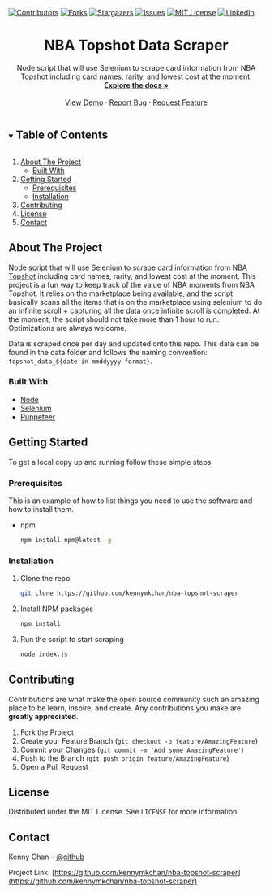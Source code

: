 [![Contributors][contributors-shield]][contributors-url]
[![Forks][forks-shield]][forks-url]
[![Stargazers][stars-shield]][stars-url]
[![Issues][issues-shield]][issues-url]
[![MIT License][license-shield]][license-url]
[![LinkedIn][linkedin-shield]][linkedin-url]


<!-- PROJECT LOGO -->
<p align="center">
  <h1 align="center">NBA Topshot Data Scraper</h1>

  <p align="center">
    Node script that will use Selenium to scrape card information from NBA Topshot including card names, rarity, and lowest cost at the moment.
    <br />
    <a href="https://github.com/kennymkchan/nba-topshot-scraper"><strong>Explore the docs »</strong></a>
    <br />
    <br />
    <a href="https://github.com/kennymkchan/nba-topshot-scraper">View Demo</a>
    ·
    <a href="https://github.com/kennymkchan/nba-topshot-scraper/issues">Report Bug</a>
    ·
    <a href="https://github.com/kennymkchan/nba-topshot-scraper/issues">Request Feature</a>
  </p>
</p>



<!-- TABLE OF CONTENTS -->
<details open="open">
  <summary><h2 style="display: inline-block">Table of Contents</h2></summary>
  <ol>
    <li>
      <a href="#about-the-project">About The Project</a>
      <ul>
        <li><a href="#built-with">Built With</a></li>
      </ul>
    </li>
    <li>
      <a href="#getting-started">Getting Started</a>
      <ul>
        <li><a href="#prerequisites">Prerequisites</a></li>
        <li><a href="#installation">Installation</a></li>
      </ul>
    </li>
    <li><a href="#contributing">Contributing</a></li>
    <li><a href="#license">License</a></li>
    <li><a href="#contact">Contact</a></li>
  </ol>
</details>


<!-- ABOUT THE PROJECT -->
## About The Project

Node script that will use Selenium to scrape card information from [NBA Topshot](https://www.nbatopshot.com/) including card names, rarity, and lowest cost at the moment. This project is a fun way to keep track of the value of NBA moments from NBA Topshot. It relies on the marketplace being available, and the script basically scans all the items that is on the marketplace using selenium to do an infinite scroll + capturing all the data once infinite scroll is completed. At the moment, the script should not take more than 1 hour to run. Optimizations are always welcome.

Data is scraped once per day and updated onto this repo. This data can be found in the data folder and follows the naming convention: `topshot_data_${date in mmddyyyy format}`.

### Built With

* [Node](https://nodejs.org/en/)
* [Selenium](https://www.selenium.dev/)
* [Puppeteer](https://developers.google.com/web/tools/puppeteer)


<!-- GETTING STARTED -->
## Getting Started

To get a local copy up and running follow these simple steps.

### Prerequisites

This is an example of how to list things you need to use the software and how to install them.
* npm
  ```sh
  npm install npm@latest -g
  ```

### Installation

1. Clone the repo
   ```sh
   git clone https://github.com/kennymkchan/nba-topshot-scraper
   ```
2. Install NPM packages
   ```sh
   npm install
   ```
3. Run the script to start scraping
    ```sh
    node index.js
    ```


<!-- CONTRIBUTING -->
## Contributing

Contributions are what make the open source community such an amazing place to be learn, inspire, and create. Any contributions you make are **greatly appreciated**.

1. Fork the Project
2. Create your Feature Branch (`git checkout -b feature/AmazingFeature`)
3. Commit your Changes (`git commit -m 'Add some AmazingFeature'`)
4. Push to the Branch (`git push origin feature/AmazingFeature`)
5. Open a Pull Request

<!-- LICENSE -->
## License

Distributed under the MIT License. See `LICENSE` for more information.


<!-- CONTACT -->
## Contact

Kenny Chan - [@github](https://github.com/kennymkchan)

Project Link: [https://github.com/kennymkchan/nba-topshot-scraper](https://github.com/kennymkchan/nba-topshot-scraper)


<!-- MARKDOWN LINKS & IMAGES -->
<!-- https://www.markdownguide.org/basic-syntax/#reference-style-links -->
[contributors-shield]: https://img.shields.io/github/contributors/kennymkchan/nba-topshot-scraper.svg?style=for-the-badge
[contributors-url]: https://github.com/kennymkchan/nba-topshot-scraper/graphs/contributors
[forks-shield]: https://img.shields.io/github/forks/kennymkchan/nba-topshot-scraper.svg?style=for-the-badge
[forks-url]: https://github.com/kennymkchan/nba-topshot-scraper/network/members
[stars-shield]: https://img.shields.io/github/stars/kennymkchan/nba-topshot-scraper.svg?style=for-the-badge
[stars-url]: https://github.com/kennymkchan/nba-topshot-scraper/stargazers
[issues-shield]: https://img.shields.io/github/issues/kennymkchan/nba-topshot-scraper.svg?style=for-the-badge
[issues-url]: https://github.com/kennymkchan/nba-topshot-scraper/issues
[license-shield]: https://img.shields.io/github/license/kennymkchan/nba-topshot-scraper.svg?style=for-the-badge
[license-url]: https://github.com/kennymkchan/nba-topshot-scraper/blob/master/LICENSE
[linkedin-shield]: https://img.shields.io/badge/-LinkedIn-black.svg?style=for-the-badge&logo=linkedin&colorB=555
[linkedin-url]: https://linkedin.com/in/kennymchan
